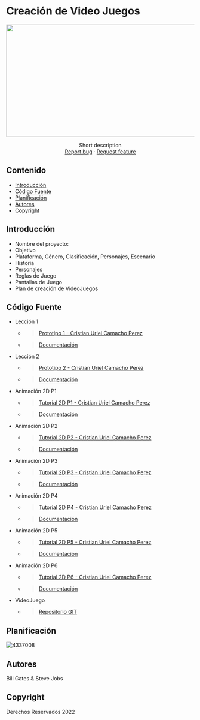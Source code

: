 # Creación de Video Juegos
<p align="center">
    <img src="https://www.starkcloud.com/hubfs/Imported_Blog_Media/Desarrollo-de-Software.webp" alt="Logo" width=1200 height=300>
  
  <p align="center">
    Short description
    <br>
    <a href="https://reponame/issues/new?template=bug.md">Report bug</a>
    ·
    <a href="https://reponame/issues/new?template=feature.md&labels=feature">Request feature</a>
  </p>
</p>

## Contenido

- [Introducción](#introducción)
- [Código Fuente](#código-fuente)
- [Planificación](#planificación)
- [Autores](#autores)
- [Copyright](#copyright)

## Introducción

- Nombre del proyecto: 
- Objetivo
- Plataforma, Género, Clasificación, Personajes, Escenario
- Historia
- Personajes
- Reglas de Juego
- Pantallas de Juego
- Plan de creación de VideoJuegos

## Código Fuente

* Lección 1
  * > [Prototipo 1 - Cristian Uriel Camacho Perez](./Prototipo1_CristianUrielCamachoPerez.unitypackage)
  * > [Documentación](https://drive.google.com/drive/u/2/folders/1Io4Dfayk6eIPKTcgz3NgaLImQGLOjKr0)
* Lección 2
  * > [Prototipo 2 - Cristian Uriel Camacho Perez](./Prototipo2_CristianUrielCamachoPerez.unitypackage)
  * > [Documentación](https://drive.google.com/drive/u/2/folders/111fSQaocRTG6zRJllIsqOs2jGYJKT0hQ)
* Animación 2D P1
  * > [Tutorial 2D P1 - Cristian Uriel Camacho Perez](./Tutorial2D-P1_CristianUrielCamachoPérez.unitypackage)
  * > [Documentación]()
* Animación 2D P2
  * > [Tutorial 2D P2 - Cristian Uriel Camacho Perez](./Tutorial2D-P2_CristianUrielCamachoPérez.unitypackage)
  * > [Documentación]()
* Animación 2D P3
  * > [Tutorial 2D P3 - Cristian Uriel Camacho Perez](./Tutorial2D-P3_CristianUrielCamachoPérez.unitypackage)
  * > [Documentación]()
* Animación 2D P4
  * > [Tutorial 2D P4 - Cristian Uriel Camacho Perez](./Tutorial2D-P4_CristianUrielCamachoPérez.unitypackage)
  * > [Documentación]()
* Animación 2D P5
  * > [Tutorial 2D P5 - Cristian Uriel Camacho Perez](./Tutorial2D-P5_CristianUrielCamachoPérez.unitypackage)
  * > [Documentación]()
* Animación 2D P6
  * > [Tutorial 2D P6 - Cristian Uriel Camacho Perez](./Tutorial2D-P6_CristianUrielCamachoPérez.unitypackage)
  * > [Documentación]()
* VideoJuego
  * > [Repositorio GIT](https://github.com/UPerezS/VG-GuardianForest.git)

## Planificación

![4337008](https://user-images.githubusercontent.com/8560750/195951617-083a7e4d-323d-47b5-8e5e-529ded31bc06.jpg)

## Autores
Bill Gates & Steve Jobs

## Copyright
Derechos Reservados 2022
